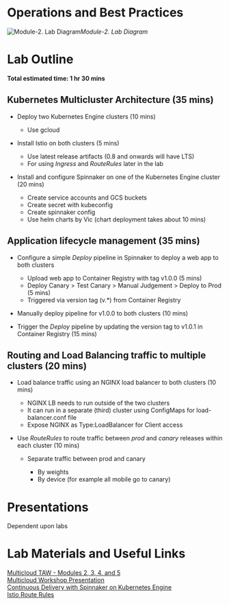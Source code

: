 # Operations and Best Practices

![Module-2. Lab Diagram](https://github.com/henrybell/advanced-kubernetes-bootcamp/blob/master/module-2/diagrams/lab-diag.png)*Module-2. Lab Diagram*

# Lab Outline

**Total estimated time: 1 hr 30 mins**

## Kubernetes Multicluster Architecture (35 mins)

+  Deploy two Kubernetes Engine clusters (10 mins)

    +  Use gcloud

+  Install Istio on both clusters (5 mins)

    +  Use latest release artifacts (0.8 and onwards will have LTS)
    +  For using _Ingress_ and _RouteRules_ later in the lab

+  Install and configure Spinnaker on one of the Kubernetes Engine cluster (20 mins)

    +  Create service accounts and GCS buckets
    +  Create secret with kubeconfig
    +  Create spinnaker config
    +  Use helm charts by Vic (chart deployment takes about 10 mins)

## Application lifecycle management (35 mins)

+  Configure a simple _Deploy_ pipeline in Spinnaker to deploy a web app to both clusters

    +  Upload web app to Container Registry with tag v1.0.0 (5 mins)
    +  Deploy Canary > Test Canary > Manual Judgement > Deploy to Prod (5 mins)
    +  Triggered via version tag (v.*) from Container Registry

+  Manually deploy pipeline for v1.0.0 to both clusters (10 mins)
+  Trigger the _Deploy_ pipeline by updating the version tag to v1.0.1 in Container Registry (15 mins)

## Routing and Load Balancing traffic to multiple clusters (20 mins)

+  Load balance traffic using an NGINX load balancer to both clusters (10 mins)

    +  NGINX LB needs to run outside of the two clusters
    +  It can run in a separate (third) cluster using ConfigMaps for load-balancer.conf file
    +  Expose NGINX as Type:LoadBalancer for Client access

+  Use _RouteRules_ to route traffic between _prod_ and _canary_ releases within each cluster (10 mins)

    +  Separate traffic between prod and canary

        +  By weights
        +  By device (for example all mobile go to canary)

# Presentations

Dependent upon labs

# Lab Materials and Useful Links

[Multicloud TAW - Modules 2, 3, 4, and 5](https://docs.google.com/document/d/1FnNiKuS5K6J8Lct2qStQ1N8r8gR3snc7TaDzPDgIODw/edit)  
[Multicloud Workshop Presentation](https://docs.google.com/presentation/d/1gLWKMZr9U6AqtjyxH2LFE7m03ZWFnjjrarj4nS7_s6c/edit#slide=id.g2dfddef4d5_0_1435)  
[Continuous Delivery with Spinnaker on Kubernetes Engine](https://cloud.google.com/solutions/continuous-delivery-spinnaker-kubernetes-engine)  
[Istio Route Rules](https://istio.io/docs/concepts/traffic-management/rules-configuration.html)
